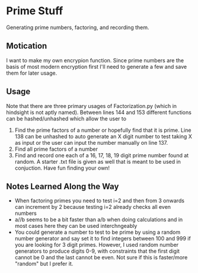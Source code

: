 # Prime Stuff
Generating prime numbers, factoring, and recording them.

## Motication
I want to make my own encrypion function. Since prime numbers are the basis of most modern encryption first I'll need to generate a few and save them for later usage.

## Usage
Note that there are three primary usages of Factorization.py (which in hindsight is not aptly named). Between lines 144 and 153 different functions can be hashed/unhashed which allow the user to  
1. Find the prime factors of a number or hopefully find that it is prime. Line 138 can be unhashed to auto generate an X digit number to test taking X as input or the user can input the number manually on line 137.  
2. Find all prime factors of a number  
3. Find and record one each of a 16, 17, 18, 19 digit prime number found at random. A starter .txt file is given as well that is meant to be used in conjuction. Have fun finding your own!

## Notes Learned Along the Way
* When factoring primes you need to test i=2 and then from 3 onwards can increment by 2 because testing i=2 already checks all even numbers
* a//b seems to be a bit faster than a/b when doing calculations and in most cases here they can be used interchngeably
* You could generate a number to test to be prime by using a random number generator and say set it to find integers between 100 and 999 if you are looking for 3 digit primes. However, I used random number generators to produce digits 0-9, with constraints that the first digit cannot be 0 and the last cannot be even. Not sure if this is faster/more "random" but I prefer it.

